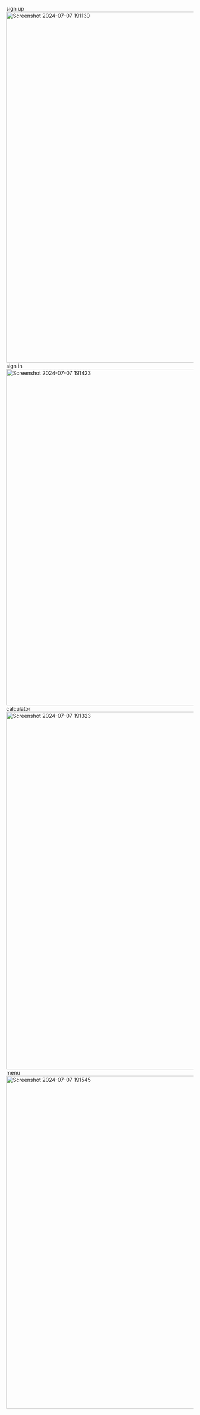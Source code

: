 sign up
<img width="941" alt="Screenshot 2024-07-07 191130" src="https://github.com/ishimwe-pacifique/Assignment-3/assets/173368952/44cac910-5401-438c-a988-0d8e18dc9cfe">
sign in
<img width="902" alt="Screenshot 2024-07-07 191423" src="https://github.com/ishimwe-pacifique/Assignment-3/assets/173368952/0a28b4a1-514f-4ea7-b980-820d0fc7d25a">
calculator
<img width="959" alt="Screenshot 2024-07-07 191323" src="https://github.com/ishimwe-pacifique/Assignment-3/assets/173368952/a61d4dd9-0bee-41de-9951-eb8ab07c62cd">
menu
<img width="893" alt="Screenshot 2024-07-07 191545" src="https://github.com/ishimwe-pacifique/Assignment-3/assets/173368952/c7928822-d6f9-48f8-bea6-cfade1e3ddf2">

